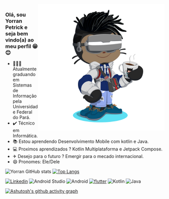 <img src="https://github.com/YorranPetrick/YorranPetrick/blob/main/octocat-GITHUB.png" min-width="400px" max-width="400px" width="400px" align="right">

### Olá, sou Yorran Petrick e seja bem vindo(a) ao meu perfil 😁😊

- 👨🏼‍🎓 Atualmente graduando em Sistemas de Informação pela Universidade Federal do Pará.
- ✔️ Técnico em Informática.
- 📚 Estou aprendendo Desenvolvimento Mobile com kotlin e Java.
- 💻 Proximos aprendizados ? Kotlin Multiplataforma e Jetpack Compose.
- ✈ Desejo para o futuro ? Emergir para o mecado internacional.
- 😄 Pronomes: Ele/Dele

![Yorran GitHub stats](https://github-readme-stats.vercel.app/api?username=YorranPetrick&show_icons=true&theme=tokyonight)
[![Top Langs](https://github-readme-stats.vercel.app/api/top-langs/?username=YorranPetrick&layout=compact&bg_color=0d1117&title_color=58a6ff&text_color=c9d1d9)](https://github.com/YorranPetrick/github-readme-stats)


[![Linkedin](https://img.shields.io/badge/LinkedIn-0077B5?style=for-the-badge&logo=linkedin&logoColor=white)](https://www.linkedin.com/in/yorran-petrick/)
![Android Studio](https://img.shields.io/badge/android%20studio-346ac1?style=for-the-badge&logo=android%20studio&logoColor=white)
![Android](https://img.shields.io/badge/Android-3DDC84?style=for-the-badge&logo=android&logoColor=white)
[![flutter](https://img.shields.io/badge/flutter-02569B?style=for-the-badge&logo=flutter&logoColor=white)](https://flutter.dev/)
![Kotlin](https://img.shields.io/badge/kotlin-%237F52FF.svg?style=for-the-badge&logo=kotlin&logoColor=white)
![Java](https://img.shields.io/badge/java-%23ED8B00.svg?style=for-the-badge&logo=openjdk&logoColor=white)


[![Ashutosh's github activity graph](https://github-readme-activity-graph.vercel.app/graph?username=YorranPetrick&theme=tokyo-night)](https://github.com/ashutosh00710/github-readme-activity-graph)



